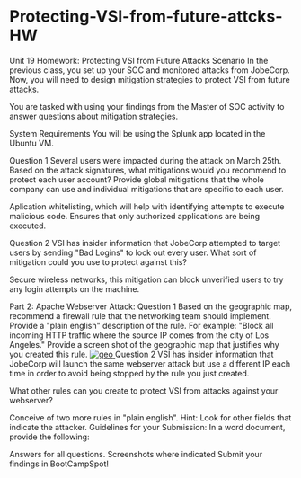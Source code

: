 # Protecting-VSI-from-future-attcks-HW

Unit 19 Homework: Protecting VSI from Future Attacks
Scenario
In the previous class, you set up your SOC and monitored attacks from JobeCorp. Now, you will need to design mitigation strategies to protect VSI from future attacks.

You are tasked with using your findings from the Master of SOC activity to answer questions about mitigation strategies.

System Requirements
You will be using the Splunk app located in the Ubuntu VM.

Question 1
Several users were impacted during the attack on March 25th.
Based on the attack signatures, what mitigations would you recommend to protect each user account? Provide global mitigations that the whole company can use and individual mitigations that are specific to each user.

Aplication whitelisting, which will help with identifying attempts to execute malicious code. Ensures that only authorized applications are being executed.


Question 2
VSI has insider information that JobeCorp attempted to target users by sending "Bad Logins" to lock out every user.
What sort of mitigation could you use to protect against this?

Secure wireless networks, this mitigation can block unverified users to try any login attempts on the machine.

Part 2: Apache Webserver Attack:
Question 1
Based on the geographic map, recommend a firewall rule that the networking team should implement.
Provide a "plain english" description of the rule.
For example: "Block all incoming HTTP traffic where the source IP comes from the city of Los Angeles."
Provide a screen shot of the geographic map that justifies why you created this rule.
[
![geo](https://user-images.githubusercontent.com/77302201/126853067-6ed300fe-54eb-475a-9104-3a348bce4d91.png)
](url)
Question 2
VSI has insider information that JobeCorp will launch the same webserver attack but use a different IP each time in order to avoid being stopped by the rule you just created.

What other rules can you create to protect VSI from attacks against your webserver?

Conceive of two more rules in "plain english".
Hint: Look for other fields that indicate the attacker.
Guidelines for your Submission:
In a word document, provide the following:

Answers for all questions.
Screenshots where indicated
Submit your findings in BootCampSpot!
